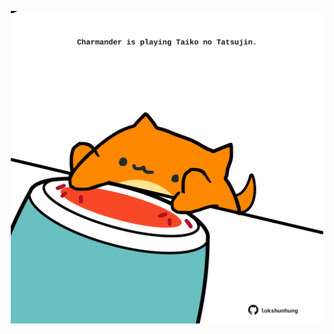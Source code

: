 <!-- built at 19/01/2023, 03:03:04 UTC -->
<p align="center">
  <img width="500" height="500" src="./ReadmeImage.svg">
</p>

